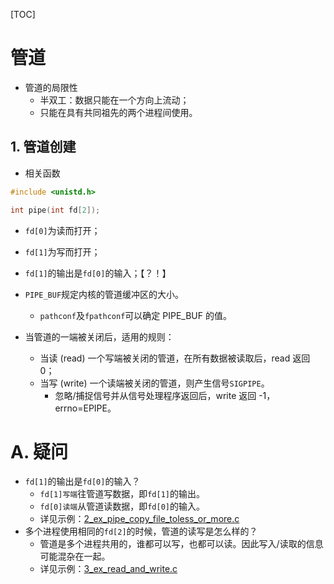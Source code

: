 
[TOC]

# 管道

* 管道的局限性
    * 半双工：数据只能在一个方向上流动；
    * 只能在具有共同祖先的两个进程间使用。

## 1. 管道创建
* 相关函数
```c
#include <unistd.h>

int pipe(int fd[2]);
```
* `fd[0]`为读而打开；
* `fd[1]`为写而打开；
* `fd[1]`的输出是`fd[0]`的输入；【？！】
* `PIPE_BUF`规定内核的管道缓冲区的大小。
    * `pathconf`及`fpathconf`可以确定 PIPE_BUF 的值。

* 当管道的一端被关闭后，适用的规则：
    * 当读 (read) 一个写端被关闭的管道，在所有数据被读取后，read 返回 0；
    * 当写 (write) 一个读端被关闭的管道，则产生信号`SIGPIPE`。
        * 忽略/捕捉信号并从信号处理程序返回后，write 返回 -1，errno=EPIPE。

# A. 疑问
* `fd[1]`的输出是`fd[0]`的输入？
    * `fd[1]写端`往管道写数据，即`fd[1]`的输出。
    * `fd[0]读端`从管道读数据，即`fd[0]`的输入。
    * 详见示例：[2_ex_pipe_copy_file_toless_or_more.c](./Examples/2_ex_pipe_copy_file_to_less_or_more.c)
* 多个进程使用相同的`fd[2]`的时候，管道的读写是怎么样的？
    * 管道是多个进程共用的，谁都可以写，也都可以读。因此写入/读取的信息可能混杂在一起。
    * 详见示例：[3_ex_read_and_write.c](./Examples/3_ex_read_and_write.c)